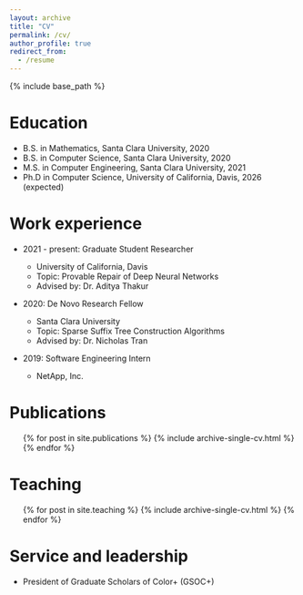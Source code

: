 ```yaml
---
layout: archive
title: "CV"
permalink: /cv/
author_profile: true
redirect_from:
  - /resume
---
```


{% include base_path %}

Education
======
* B.S. in Mathematics, Santa Clara University, 2020
* B.S. in Computer Science, Santa Clara University, 2020
* M.S. in Computer Engineering, Santa Clara University, 2021
* Ph.D in Computer Science, University of California, Davis, 2026 (expected)

Work experience
======
* 2021 - present: Graduate Student Researcher
  * University of California, Davis
  * Topic: Provable Repair of Deep Neural Networks
  * Advised by: Dr. Aditya Thakur

* 2020: De Novo Research Fellow
  * Santa Clara University
  * Topic: Sparse Suffix Tree Construction Algorithms
  * Advised by: Dr. Nicholas Tran

* 2019: Software Engineering Intern
  * NetApp, Inc.


Publications
======
  <ul>{% for post in site.publications %}
    {% include archive-single-cv.html %}
  {% endfor %}</ul>
  
  
Teaching
======
  <ul>{% for post in site.teaching %}
    {% include archive-single-cv.html %}
  {% endfor %}</ul>
  
Service and leadership
======
* President of Graduate Scholars of Color+ (GSOC+)
